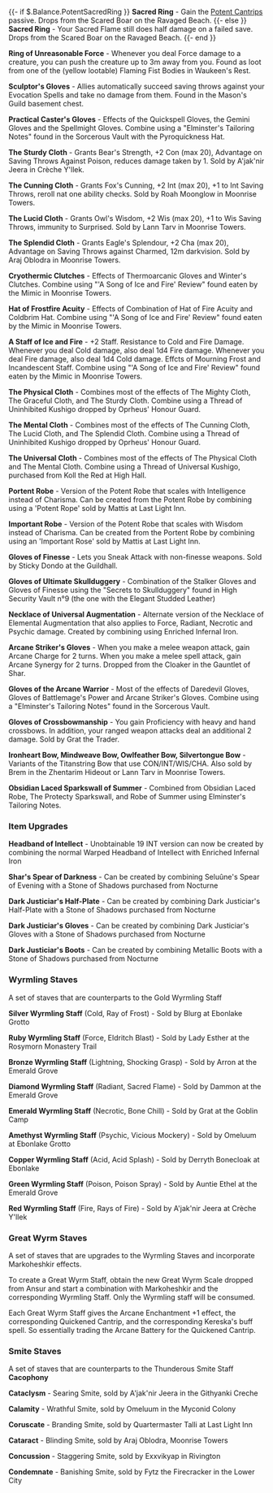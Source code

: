 {{- if $.Balance.PotentSacredRing }}
**Sacred Ring** - Gain the [Potent Cantrips](https://bg3.wiki/wiki/Potent_Cantrips) passive. Drops from the Scared Boar on the Ravaged Beach.
{{- else }}
**Sacred Ring** - Your Sacred Flame still does half damage on a failed save. Drops from the Scared Boar on the Ravaged Beach.
{{- end }}

**Ring of Unreasonable Force** - Whenever you deal Force damage to a creature, you can push the creature up to 3m away from you. Found as loot from one of the (yellow lootable) Flaming Fist Bodies in Waukeen's Rest.

**Sculptor's Gloves** - Allies automatically succeed saving throws against your Evocation Spells and take no damage from them. Found in the Mason's Guild basement chest.

**Practical Caster's Gloves** - Effects of the Quickspell Gloves, the Gemini Gloves and the Spellmight Gloves. Combine using a "Elminster's Tailoring Notes" found in the Sorcerous Vault with the Pyroquickness Hat.

**The Sturdy Cloth** - Grants Bear's Strength, +2 Con (max 20), Advantage on Saving Throws Against Poison, reduces damage taken by 1. Sold by A'jak'nir Jeera in Crèche Y'llek.

**The Cunning Cloth** - Grants Fox's Cunning, +2 Int (max 20), +1 to Int Saving Throws, reroll nat one ability checks. Sold by Roah Moonglow in Moonrise Towers.

**The Lucid Cloth** - Grants Owl's Wisdom, +2 Wis (max 20), +1 to Wis Saving Throws, immunity to Surprised. Sold by Lann Tarv in Moonrise Towers.

**The Splendid Cloth** - Grants Eagle's Splendour, +2 Cha (max 20), Advantage on Saving Throws against Charmed, 12m darkvision. Sold by Araj Oblodra in Moonrise Towers.

**Cryothermic Clutches** - Effects of Thermoarcanic Gloves and Winter's Clutches. Combine using "'A Song of Ice and Fire' Review" found eaten by the Mimic in Moonrise Towers.

**Hat of Frostfire Acuity** - Effects of Combination of Hat of Fire Acuity and Coldbrim Hat. Combine using "'A Song of Ice and Fire' Review" found eaten by the Mimic in Moonrise Towers.

**A Staff of Ice and Fire** - +2 Staff. Resistance to Cold and Fire Damage. Whenever you deal Cold damage, also deal 1d4 Fire damage. Whenever you deal Fire damage, also deal 1d4 Cold damage. Effcts of Mourning Frost and Incandescent Staff. Combine using "'A Song of Ice and Fire' Review" found eaten by the Mimic in Moonrise Towers.

**The Physical Cloth** - Combines most of the effects of The Mighty Cloth, The Graceful Cloth, and The Sturdy Cloth. Combine using a Thread of Uninhibited Kushigo dropped by Oprheus' Honour Guard.

**The Mental Cloth** - Combines most of the effects of The Cunning Cloth, The Lucid Cloth, and The Splendid Cloth. Combine using a Thread of Uninhibited Kushigo dropped by Oprheus' Honour Guard.

**The Universal Cloth** - Combines most of the effects of The Physical Cloth and The Mental Cloth. Combine using a Thread of Universal Kushigo, purchased from Koll the Red at High Hall.

**Portent Robe** - Version of the Potent Robe that scales with Intelligence instead of Charisma. Can be created from the Potent Robe by combining using a 'Potent Rope' sold by Mattis at Last Light Inn.

**Important Robe** - Version of the Potent Robe that scales with Wisdom instead of Charisma. Can be created from the Portent Robe by combining using an 'Important Rose' sold by Mattis at Last Light Inn.

**Gloves of Finesse** - Lets you Sneak Attack with non-finesse weapons. Sold by Sticky Dondo at the Guildhall.

**Gloves of Ultimate Skullduggery** - Combination of the Stalker Gloves and Gloves of Finesse using the "Secrets to Skullduggery" found in High Security Vault n°9 (the one with the Elegant Studded Leather)

**Necklace of Universal Augmentation** - Alternate version of the Necklace of Elemental Augmentation that also applies to Force, Radiant, Necrotic and Psychic damage. Created by combining using Enriched Infernal Iron.

**Arcane Striker's Gloves** - When you make a melee weapon attack, gain Arcane Charge for 2 turns. When you make a melee spell attack, gain Arcane Synergy for 2 turns. Dropped from the Cloaker in the Gauntlet of Shar.

**Gloves of the Arcane Warrior** - Most of the effects of Daredevil Gloves, Gloves of Battlemage's Power and Arcane Striker's Gloves.  Combine using a "Elminster's Tailoring Notes" found in the Sorcerous Vault.

**Gloves of Crossbowmanship** - You gain Proficiency with heavy and hand crossbows. In addition, your ranged weapon attacks deal an additional 2 damage. Sold by Grat the Trader.

**Ironheart Bow, Mindweave Bow, Owlfeather Bow, Silvertongue Bow** - Variants of the Titanstring Bow that use CON/INT/WIS/CHA. Also sold by Brem in the Zhentarim Hideout or Lann Tarv in Moonrise Towers.

<!-- **Ring of Arcane Ferocity** - Your Arcane Acuity also applies its bonus to weapon attack rolls. -->

**Obsidian Laced Sparkswall of Summer** - Combined from Obsidian Laced Robe, The Protecty Sparkswall, and Robe of Summer using Elminster's Tailoring Notes.

### Item Upgrades

**Headband of Intellect** - Unobtainable 19 INT version can now be created by combining the normal Warped Headband of Intellect with Enriched Infernal Iron

**Shar's Spear of Darkness** - Can be created by combining Seluûne's Spear of Evening with a Stone of Shadows purchased from Nocturne

**Dark Justiciar's Half-Plate** - Can be created by combining Dark Justiciar's Half-Plate with a Stone of Shadows purchased from Nocturne

**Dark Justiciar's Gloves** - Can be created by combining Dark Justiciar's Gloves with a Stone of Shadows purchased from Nocturne

**Dark Justiciar's Boots** - Can be created by combining Metallic Boots with a Stone of Shadows purchased from Nocturne

### Wyrmling Staves

A set of staves that are counterparts to the Gold Wyrmling Staff

**Silver Wyrmling Staff** (Cold, Ray of Frost) - Sold by Blurg at Ebonlake Grotto

**Ruby Wyrmling Staff** (Force, Eldritch Blast) - Sold by Lady Esther at the Rosymorn Monastery Trail

**Bronze Wyrmling Staff** (Lightning, Shocking Grasp) - Sold by Arron at the Emerald Grove

**Diamond Wyrmling Staff** (Radiant, Sacred Flame) - Sold by Dammon at the Emerald Grove

**Emerald Wyrmling Staff** (Necrotic, Bone Chill) - Sold by Grat at the Goblin Camp

**Amethyst Wyrmling Staff** (Psychic, Vicious Mockery) - Sold by Omeluum at Ebonlake Grotto

**Copper Wyrmling Staff** (Acid, Acid Splash) - Sold by Derryth Bonecloak at Ebonlake 

**Green Wyrmling Staff** (Poison, Poison Spray) - Sold by Auntie Ethel at the Emerald Grove

**Red Wyrmling Staff** (Fire, Rays of Fire) - Sold by A'jak'nir Jeera	at Crèche Y'llek

### Great Wyrm Staves

A set of staves that are upgrades to the Wyrmling Staves and incorporate Markoheshkir effects. 

To create a Great Wyrm Staff, obtain the new Great Wyrm Scale dropped from Ansur and start a combination with Markoheshkir and the corresponding Wyrmling Staff.
Only the Wyrmling staff will be consumed.

Each Great Wyrm Staff gives the Arcane Enchantment +1 effect, the corresponding Quickened Cantrip, and the corresponding Kereska's buff spell.
So essentially trading the Arcane Battery for the Quickened Cantrip.

### Smite Staves

A set of staves that are counterparts to the Thunderous Smite Staff **Cacophony**

**Cataclysm** - Searing Smite, sold by A'jak'nir Jeera in the Githyanki Creche

**Calamity** - Wrathful Smite, sold by Omeluum in the Myconid Colony

**Coruscate** - Branding Smite, sold by Quartermaster Talli at Last Light Inn

**Cataract** - Blinding Smite, sold by Araj Oblodra, Moonrise Towers

**Concussion** - Staggering Smite, sold by Exxvikyap in Rivington

**Condemnate** - Banishing Smite, sold by Fytz the Firecracker in the Lower City

